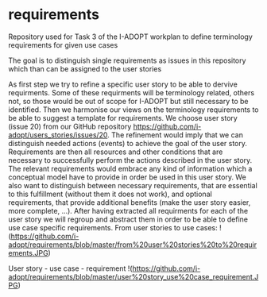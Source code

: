 # requirements
Repository used for Task 3 of the I-ADOPT workplan to define terminology requirements for given use cases 

The goal is to distinguish single requirements as issues in this repository which than can be assigned to the user stories

As first step we try to refine a specific user story to be able to dervive requirments. Some of these requirments will be terminology related, others not, so those would be out of scope for I-ADOPT but still necessary to be identified. Then we harmonise our views on the terminology requirements to be able to suggest a template for requirements. We choose user story (issue 20) from our GitHub repository https://github.com/i-adopt/users_stories/issues/20. The refinement would imply that we can distinguish needed actions (events) to achieve the goal of the user story. Requirements are then all resources and other conditions that are necessary to successfully perform the actions described in the user story. The relevant requirements would embrace any kind of information which a conceptual model have to provide in order be used in this user story. We also want to distinguish between necessary requirements, that are essential to this fulfillment (without them it does not work), and optional requirements, that provide additional benefits (make the user story easier, more complete, ...). After having extracted all requirments for each of the user story we will regroup and abstract them in order to be able to define use case specific requirements. 
From user stories to use cases:
!(https://github.com/i-adopt/requirements/blob/master/from%20user%20stories%20to%20requirements.JPG)

User story - use case - requirement
!(https://github.com/i-adopt/requirements/blob/master/user%20story_use%20case_requirement.JPG)
